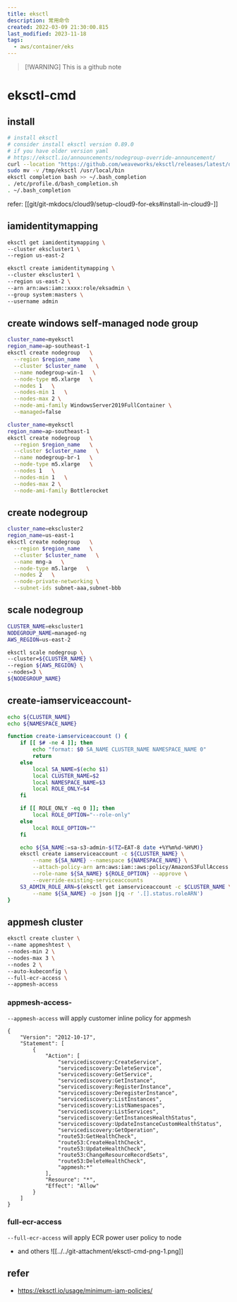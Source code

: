 ```yaml
---
title: eksctl
description: 常用命令
created: 2022-03-09 21:30:00.815
last_modified: 2023-11-18
tags:
  - aws/container/eks
---
```

> [!WARNING] This is a github note

# eksctl-cmd

## install

```sh
# install eksctl
# consider install eksctl version 0.89.0
# if you have older version yaml 
# https://eksctl.io/announcements/nodegroup-override-announcement/
curl --location "https://github.com/weaveworks/eksctl/releases/latest/download/eksctl_$(uname -s)_amd64.tar.gz" | tar xz -C /tmp
sudo mv -v /tmp/eksctl /usr/local/bin
eksctl completion bash >> ~/.bash_completion
. /etc/profile.d/bash_completion.sh
. ~/.bash_completion
```

refer: [[git/git-mkdocs/cloud9/setup-cloud9-for-eks#install-in-cloud9-]] 


## iamidentitymapping

```sh
eksctl get iamidentitymapping \
--cluster ekscluster1 \
--region us-east-2

eksctl create iamidentitymapping \
--cluster ekscluster1 \
--region us-east-2 \
--arn arn:aws:iam::xxxx:role/eksadmin \
--group system:masters \
--username admin 

```

## create windows self-managed node group

```sh
cluster_name=myeksctl
region_name=ap-southeast-1
eksctl create nodegroup   \
  --region $region_name   \
  --cluster $cluster_name   \
  --name nodegroup-win-1   \
  --node-type m5.xlarge   \
  --nodes 1   \
  --nodes-min 1   \
  --nodes-max 2 \
  --node-ami-family WindowsServer2019FullContainer \
  --managed=false
```

```sh
cluster_name=myeksctl
region_name=ap-southeast-1
eksctl create nodegroup   \
  --region $region_name   \
  --cluster $cluster_name   \
  --name nodegroup-br-1   \
  --node-type m5.xlarge   \
  --nodes 1   \
  --nodes-min 1   \
  --nodes-max 2 \
  --node-ami-family Bottlerocket
```


## create nodegroup

```sh
cluster_name=ekscluster2
region_name=us-east-1
eksctl create nodegroup   \
  --region $region_name   \
  --cluster $cluster_name   \
  --name mng-a   \
  --node-type m5.large   \
  --nodes 2   \
  --node-private-networking \
  --subnet-ids subnet-aaa,subnet-bbb

```


## scale nodegroup

```sh
CLUSTER_NAME=ekscluster1
NODEGROUP_NAME=managed-ng
AWS_REGION=us-east-2

eksctl scale nodegroup \
--cluster=${CLUSTER_NAME} \
--region ${AWS_REGION} \
--nodes=3 \
${NODEGROUP_NAME}

```

## create-iamserviceaccount-

```sh
echo ${CLUSTER_NAME}
echo ${NAMESPACE_NAME}

function create-iamserviceaccount () {
    if [[ $# -ne 4 ]]; then
        echo "format: $0 SA_NAME CLUSTER_NAME NAMESPACE_NAME 0"
        return
    else
        local SA_NAME=$(echo $1)
        local CLUSTER_NAME=$2
        local NAMESPACE_NAME=$3
        local ROLE_ONLY=$4
    fi

    if [[ ROLE_ONLY -eq 0 ]]; then
        local ROLE_OPTION="--role-only"
    else
        local ROLE_OPTION=""
    fi

    echo ${SA_NAME:=sa-s3-admin-$(TZ=EAT-8 date +%Y%m%d-%H%M)}
    eksctl create iamserviceaccount -c ${CLUSTER_NAME} \
        --name ${SA_NAME} --namespace ${NAMESPACE_NAME} \
        --attach-policy-arn arn:aws:iam::aws:policy/AmazonS3FullAccess \
        --role-name ${SA_NAME} ${ROLE_OPTION} --approve \
        --override-existing-serviceaccounts
    S3_ADMIN_ROLE_ARN=$(eksctl get iamserviceaccount -c $CLUSTER_NAME \
        --name ${SA_NAME} -o json |jq -r '.[].status.roleARN')
}
```

## appmesh cluster

```sh
eksctl create cluster \
--name appmeshtest \
--nodes-min 2 \
--nodes-max 3 \
--nodes 2 \
--auto-kubeconfig \
--full-ecr-access \
--appmesh-access

```

### appmesh-access-

`--appmesh-access` will apply customer inline policy for appmesh

```
{
    "Version": "2012-10-17",
    "Statement": [
        {
            "Action": [
                "servicediscovery:CreateService",
                "servicediscovery:DeleteService",
                "servicediscovery:GetService",
                "servicediscovery:GetInstance",
                "servicediscovery:RegisterInstance",
                "servicediscovery:DeregisterInstance",
                "servicediscovery:ListInstances",
                "servicediscovery:ListNamespaces",
                "servicediscovery:ListServices",
                "servicediscovery:GetInstancesHealthStatus",
                "servicediscovery:UpdateInstanceCustomHealthStatus",
                "servicediscovery:GetOperation",
                "route53:GetHealthCheck",
                "route53:CreateHealthCheck",
                "route53:UpdateHealthCheck",
                "route53:ChangeResourceRecordSets",
                "route53:DeleteHealthCheck",
                "appmesh:*"
            ],
            "Resource": "*",
            "Effect": "Allow"
        }
    ]
}
```


### full-ecr-access

`--full-ecr-access` will apply ECR power user policy to node

- and others
![[../../git-attachment/eksctl-cmd-png-1.png]]


## refer
- https://eksctl.io/usage/minimum-iam-policies/



